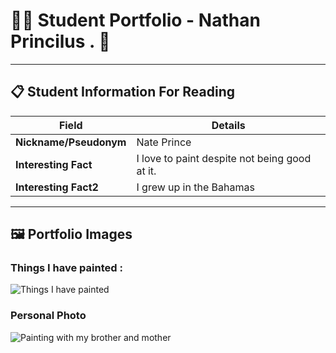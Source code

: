 # 👨‍🎓 Student Portfolio - Nathan Princilus . 🚴

---

## 📋 Student Information For Reading

| **Field** | **Details** |
|-----------|-------------|
| **Nickname/Pseudonym** | Nate Prince |
| **Interesting Fact** | I love to paint despite not being good at it. |
| **Interesting Fact2** | I grew up in the Bahamas |

---

## 🖼️ Portfolio Images

### Things I have painted : 
![Things I have painted]("C:\Users\natha\IMG_0598.jpg")

### Personal Photo
![ Painting with my brother and mother]("C:\Users\natha\IMG_1701.jpg")


